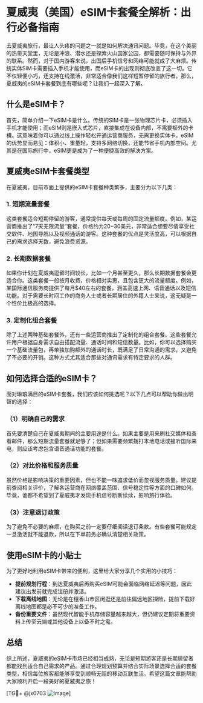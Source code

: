 # 夏威夷（美国）eSIM卡套餐全解析：出行必备指南

去夏威夷旅行，最让人头疼的问题之一就是如何解决通讯问题。毕竟，在这个美丽的热带天堂里，无论是冲浪、潜水还是探索火山国家公园，都需要随时保持与外界的联系。然而，对于国内游客来说，出国后手机信号和网络可能就成了大麻烦。传统实体SIM卡需要插入手机才能使用，而eSIM卡的出现则彻底改变了这一切。它不仅轻便小巧，还支持在线激活，非常适合像我们这样短暂停留的旅行者。那么，夏威夷的eSIM卡套餐到底有哪些呢？让我们一起深入了解。

## 什么是eSIM卡？

首先，简单介绍一下eSIM卡是什么。传统的SIM卡是一张物理芯片卡，必须插入手机才能使用；而eSIM则是嵌入式芯片，直接集成在设备内部，不需要额外的卡槽。这意味着你可以通过线上操作轻松开通运营商服务，无需更换实体卡。eSIM的优势显而易见：体积小、重量轻，支持多网络切换，还能节省手机内部空间。尤其是在国际旅行中，eSIM更是成为了一种便捷高效的解决方案。

## 夏威夷eSIM卡套餐类型

在夏威夷，目前市面上提供的eSIM卡套餐种类繁多，主要分为以下几类：

### 1. 短期流量套餐
这类套餐适合短期停留的游客，通常提供每天或每周的固定流量额度。例如，某运营商推出了“7天无限流量”套餐，价格约为$20-$30美元，非常适合想要尽情享受社交软件、地图导航以及视频通话的游客。这种套餐的优点是灵活度高，可以根据自己的需求选择天数，避免浪费资源。

### 2. 长期数据套餐
如果你计划在夏威夷逗留时间较长，比如一个月甚至更久，那么长期数据套餐会更适合你。这类套餐一般按月收费，价格相对实惠，且包含更大的流量额度。例如，某国际通信服务商提供了每月$40左右的套餐，涵盖高速上网、语音通话以及短信功能。对于需要长时间工作的商务人士或者长期居住的外籍人士来说，这无疑是一个性价比极高的选择。

### 3. 定制化组合套餐
除了上述两种基础套餐外，还有一些运营商推出了定制化的组合套餐。这些套餐允许用户根据自身需求自由搭配流量、通话时间和短信数量。比如，你可以选择购买一个基础流量包，再单独加购额外的通话时长，既满足了日常沟通的需求，又避免了不必要的开销。这种方式尤其适合那些对通讯需求有特定要求的人群。

## 如何选择合适的eSIM卡？

面对琳琅满目的eSIM卡套餐，我们应该如何挑选呢？以下几点可以帮助你做出明智的选择：

### （1）明确自己的需求
首先要清楚自己在夏威夷期间的主要用途是什么。如果主要是用来刷社交媒体和查看邮件，那么短期流量套餐就足够了；但如果需要频繁拨打本地电话或接听国际来电，则应该考虑包含语音通话功能的套餐。

### （2）对比价格和服务质量
虽然价格是影响决策的重要因素，但也不能一味追求低价而忽视服务质量。建议提前查阅相关评价，了解各运营商在网络覆盖范围、信号稳定性等方面的口碑如何。毕竟，谁都不希望到了夏威夷才发现手机信号断断续续，影响旅行体验。

### （3）注意退订政策
为了避免不必要的麻烦，在购买之前一定要仔细阅读退订条款。有些套餐可能规定一旦激活就不能退款，所以在下单前务必确认清楚相关政策。

## 使用eSIM卡的小贴士

为了更好地利用eSIM卡带来的便利，这里给大家分享几个实用的小技巧：

- **提前规划行程**：到达夏威夷后再购买eSIM可能会面临网络延迟等问题，因此建议出发前就完成注册并激活。
- **下载离线地图**：无论是在檀香山市区闲逛还是前往偏远地区探险，提前下载好离线地图都是必不可少的准备工作。
- **备份重要文件**：虽然现代智能手机存储容量越来越大，但仍建议定期将重要资料上传至云端或其他设备上以备不时之需。

## 总结

综上所述，夏威夷的eSIM卡市场已经相当成熟，无论是短期游客还是长期居留者都能找到适合自己需求的产品。通过合理规划预算并结合实际场景选择合适的套餐类型，相信每位旅客都能够享受到顺畅无阻的移动互联生活。希望这篇文章能帮助大家顺利开启一段美好的夏威夷之旅！

[TG💪+ @jx0703 ![Image](https://github.com/user-attachments/assets/dbca1d08-cadb-493c-b0ec-ad6f7a83f270)]